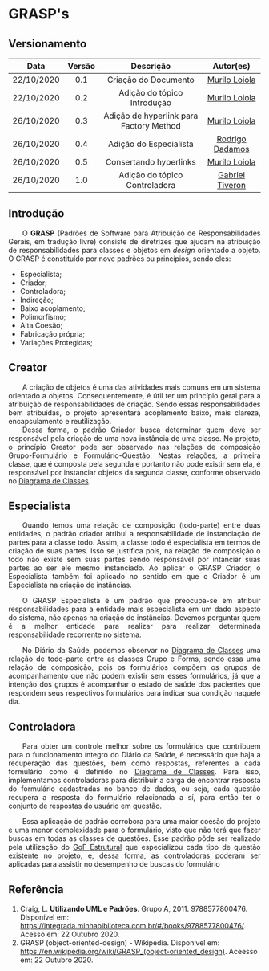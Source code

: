 # GRASP's
## Versionamento
| Data | Versão | Descrição | Autor(es) |
|:----:|:------:|:---------:|:---------:|
| 22/10/2020 | 0.1 | Criação do Documento | [Murilo Loiola](https://github.com/murilo-dan) |
| 22/10/2020 | 0.2 | Adição do tópico Introdução | [Murilo Loiola](https://github.com/murilo-dan) |
| 26/10/2020 | 0.3 | Adição de hyperlink para Factory Method | [Murilo Loiola](https://github.com/murilo-dan) |
| 26/10/2020 | 0.4 | Adição do Especialista | [Rodrigo Dadamos](https://github.com/Rdadamos) |
| 26/10/2020 | 0.5 | Consertando hyperlinks | [Murilo Loiola](https://github.com/murilo-dan) |
| 26/10/2020 | 1.0 | Adição do tópico Controladora | [Gabriel Tiveron](https://github.com/GabrielTiveron) |

## Introdução

<p align="justify">&emsp;&emsp;O <b>GRASP</b> (Padrões de Software para Atribuição de Responsabilidades Gerais, em tradução livre) consiste de diretrizes que ajudam na atribuição de responsabilidades para classes e objetos em <i>design</i> orientado a objeto. O GRASP é constituído por nove padrões ou princípios, sendo eles:</p>

* Especialista;
* Criador;
* Controladora;
* Indireção;
* Baixo acoplamento;
* Polimorfismo;
* Alta Coesão;
* Fabricação própria;
* Variações Protegidas;

## Creator

<p align="justify">&emsp;&emsp;A criação de objetos é uma das atividades mais comuns em um sistema orientado a objetos. Consequentemente, é útil ter um princípio geral para a atribuição de responsabilidades de criação. Sendo essas responsabilidades bem atribuídas, o projeto apresentará acoplamento baixo, mais clareza, encapsulamento e reutilização.</br>&emsp;&emsp;Dessa forma, o padrão Criador busca determinar quem deve ser responsável pela criação de uma nova instância de uma classe. No projeto, o princípio Creator pode ser observado nas relações de composição Grupo-Formulário e Formulário-Questão. Nestas relações, a primeira classe, que é composta pela segunda e portanto não pode existir sem ela, é responsável por instanciar objetos da segunda classe, conforme observado no <a href="https://unbarqdsw.github.io/2020.1_G5_Diario_da_Saude/diagrama_de_classes/">Diagrama de Classes</a>.</p>

## Especialista

<p align="justify">&emsp;&emsp;Quando temos uma relação de composição (todo-parte) entre duas entidades, o padrão criador atribui a responsabilidade de instanciação de partes para a classe todo. Assim, a classe todo é especialista em termos de criação de suas partes. Isso se justifica pois, na relação de composição o todo não existe sem suas partes sendo responsável por intanciar suas partes ao ser ele mesmo instanciado. Ao aplicar o GRASP Criador, o Especialista também foi aplicado no sentido em que o Criador é um Especialista na criação de instâncias.</p>

<p align="justify">&emsp;&emsp;O GRASP Especialista é um padrão que preocupa-se em atribuir responsabilidades para a entidade mais especialista em um dado aspecto do sistema, não apenas na criação de instâncias. Devemos perguntar quem é a melhor entidade para realizar para realizar determinada responsabilidade recorrente no sistema.</p>

<p align="justify">&emsp;&emsp;No Diário da Saúde, podemos observar no <a href="https://unbarqdsw.github.io/2020.1_G5_Diario_da_Saude/diagrama_de_classes/">Diagrama de Classes</a> uma relação de todo-parte entre as classes Grupo e Forms, sendo essa uma relação de composição, pois os formulários compõem os grupos de acompanhamento que não podem existir sem esses formulários, já que a intenção dos grupos é acompanhar o estado de saúde dos pacientes que respondem seus respectivos formulários para indicar sua condição naquele dia.</p>

## Controladora

<p align="justify">&emsp;&emsp;Para obter um controle melhor sobre os formulários que contribuem para o funcionamento íntegro do Diário da Saúde, é necessário que haja a recuperação das questões, bem como respostas, referentes a cada formulário como é definido no <a href="https://unbarqdsw.github.io/2020.1_G5_Diario_da_Saude/diagrama_de_classes/">Diagrama de Classes</a>. Para isso, implementamos controladoras para distribuir a carga de encontrar resposta do formulário cadastradas no banco de dados, ou seja, cada questão recupera a resposta do formulário relacionada a sí, para então ter o conjunto de respostas do usuário em questão.</p>

<p align="justify">&emsp;&emsp;Essa aplicação de padrão corrobora para uma maior coesão do projeto e uma menor complexidade para o formulário, visto que não terá que fazer buscas em todas as classes de questões. Esse padrão pôde ser realizado pela utilização do <a href="https://unbarqdsw.github.io/2020.1_G5_Diario_da_Saude/gofs_estruturais">GoF Estrutural</a> que especializou cada tipo de questão existente no projeto, e, dessa forma, as controladoras poderam ser aplicadas para assistir no desempenho de buscas do formulário</p>

## Referência

1. Craig, L. <b>Utilizando UML e Padrões</b>. Grupo A, 2011. 9788577800476. Disponível em: <a>https://integrada.minhabiblioteca.com.br/#/books/9788577800476/</a>. Acesso em: 22 Outubro 2020.
2. GRASP (object-oriented-design) - Wikipedia. Disponível em: <a>https://en.wikipedia.org/wiki/GRASP_(object-oriented_design)</a>. Aceesso em: 22 Outubro 2020.
